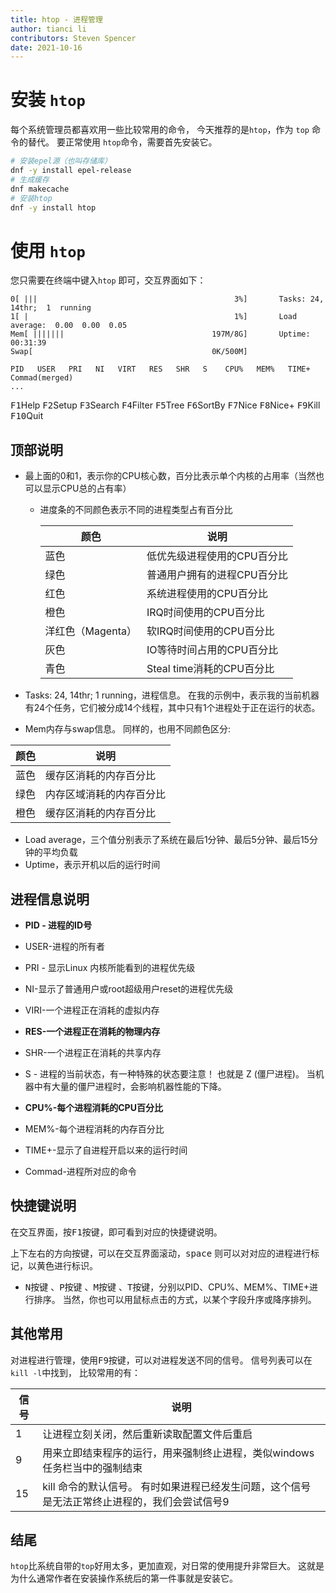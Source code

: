 ```yaml
---
title: htop - 进程管理
author: tianci li
contributors: Steven Spencer
date: 2021-10-16
---
```


# 安装 `htop`
每个系统管理员都喜欢用一些比较常用的命令， 今天推荐的是`htop`，作为 `top` 命令的替代。 要正常使用 `htop`命令，需要首先安装它。

``` bash
# 安装epel源（也叫存储库）
dnf -y install epel-release 
# 生成缓存
dnf makecache
# 安装htop
dnf -y install htop
```

# 使用 `htop`
您只需要在终端中键入`htop` 即可，交互界面如下：

```
0[ |||                                            3%]       Tasks: 24,  14thr;  1  running
1[ |                                              1%]       Load average:  0.00  0.00  0.05
Mem[ |||||||                                 197M/8G]       Uptime:  00:31:39
Swap[                                        0K/500M]

PID   USER   PRI   NI   VIRT   RES   SHR   S    CPU%   MEM%   TIME+   Commad(merged)
...
```

<kbd>F1</kbd>Help   <kbd>F2</kbd>Setup  <kbd>F3</kbd>Search <kbd>F4</kbd>Filter <kbd>F5</kbd>Tree   <kbd>F6</kbd>SortBy <kbd>F7</kbd>Nice   <kbd>F8</kbd>Nice+  <kbd>F9</kbd>Kill   <kbd>F10</kbd>Quit

## 顶部说明

* 最上面的0和1，表示你的CPU核心数，百分比表示单个内核的占用率（当然也可以显示CPU总的占有率）
    * 进度条的不同颜色表示不同的进程类型占有百分比

        | 颜色           | 说明                  |
        | ------------ | ------------------- |
        | 蓝色           | 低优先级进程使用的CPU百分比     |
        | 绿色           | 普通用户拥有的进程CPU百分比     |
        | 红色           | 系统进程使用的CPU百分比       |
        | 橙色           | IRQ时间使用的CPU百分比      |
        | 洋红色（Magenta） | 软IRQ时间使用的CPU百分比     |
        | 灰色           | IO等待时间占用的CPU百分比     |
        | 青色           | Steal time消耗的CPU百分比 |

* Tasks: 24, 14thr;  1 running，进程信息。 在我的示例中，表示我的当前机器有24个任务，它们被分成14个线程，其中只有1个进程处于正在运行的状态。
* Mem内存与swap信息。 同样的，也用不同颜色区分:

 | 颜色 | 说明           |
 | -- | ------------ |
 | 蓝色 | 缓存区消耗的内存百分比  |
 | 绿色 | 内存区域消耗的内存百分比 |
 | 橙色 | 缓存区消耗的内存百分比  |

* Load average，三个值分别表示了系统在最后1分钟、最后5分钟、最后15分钟的平均负载
* Uptime，表示开机以后的运行时间

## 进程信息说明

* **PID - 进程的ID号**

* USER-进程的所有者
* PRI - 显示Linux 内核所能看到的进程优先级
* NI-显示了普通用户或root超级用户reset的进程优先级
* VIRI-一个进程正在消耗的虚拟内存

* **RES-一个进程正在消耗的物理内存**

* SHR-一个进程正在消耗的共享内存
* S - 进程的当前状态，有一种特殊的状态要注意！ 也就是 Z (僵尸进程)。 当机器中有大量的僵尸进程时，会影响机器性能的下降。

* **CPU%-每个进程消耗的CPU百分比**

* MEM%-每个进程消耗的内存百分比
* TIME+-显示了自进程开启以来的运行时间
* Commad-进程所对应的命令

## 快捷键说明
在交互界面，按<kbd>F1</kbd>按键，即可看到对应的快捷键说明。

上下左右的方向按键，可以在交互界面滚动，<kbd>space</kbd> 则可以对对应的进程进行标记，以黄色进行标识。
* <kbd>N</kbd>按键 、<kbd>P</kbd>按键 、<kbd>M</kbd>按键 、<kbd>T</kbd>按键，分别以PID、CPU%、MEM%、TIME+进行排序。 当然，你也可以用鼠标点击的方式，以某个字段升序或降序排列。

## 其他常用
对进程进行管理，使用<kbd>F9</kbd>按键，可以对进程发送不同的信号。 信号列表可以在`kill -l`中找到， 比较常用的有：

| 信号 | 说明                                                 |
| -- | -------------------------------------------------- |
| 1  | 让进程立刻关闭，然后重新读取配置文件后重启                              |
| 9  | 用来立即结束程序的运行，用来强制终止进程，类似windows任务栏当中的强制结束           |
| 15 | kill 命令的默认信号。 有时如果进程已经发生问题，这个信号是无法正常终止进程的，我们会尝试信号9 |

## 结尾
`htop`比系统自带的`top`好用太多，更加直观，对日常的使用提升非常巨大。 这就是为什么通常作者在安装操作系统后的第一件事就是安装它。
